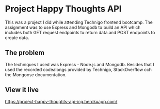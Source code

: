 # Project Happy Thoughts API

This was a project I did while attending Technigo frontend bootcamp. The assignment was to use Express and Mongodb to build an API which includes both GET request endpoints to return data and POST endpoints to create data.

## The problem

The techniques I used was Express - Node.js and Mongodb. Besides that I used the recorded codealongs provided by Technigo, StackOverflow och the Mongoose documentation.

## View it live

https://project-happy-thoughts-api-ing.herokuapp.com/
